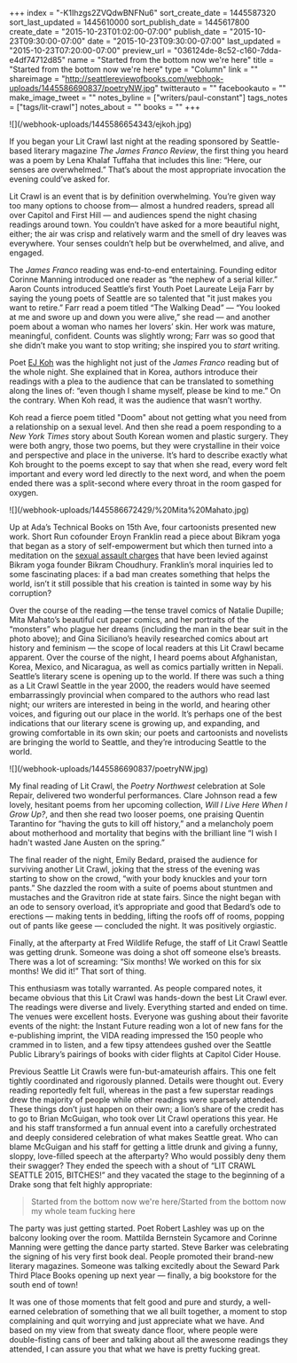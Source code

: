 +++
index = "-K1Ihzgs2ZVQdwBNFNu6"
sort_create_date = 1445587320
sort_last_updated = 1445610000
sort_publish_date = 1445617800
create_date = "2015-10-23T01:02:00-07:00"
publish_date = "2015-10-23T09:30:00-07:00"
date = "2015-10-23T09:30:00-07:00"
last_updated = "2015-10-23T07:20:00-07:00"
preview_url = "036124de-8c52-c160-7dda-e4df74712d85"
name = "Started from the bottom now we're here"
title = "Started from the bottom now we're here"
type = "Column"
link = ""
shareimage = "http://seattlereviewofbooks.com/webhook-uploads/1445586690837/poetryNW.jpg"
twitterauto = ""
facebookauto = ""
make_image_tweet = ""
notes_byline = ["writers/paul-constant"]
tags_notes = ["tags/lit-crawl"]
notes_about = ""
books = ""
+++
<p class="image">![](/webhook-uploads/1445586654343/ejkoh.jpg)</p>

If you began your Lit Crawl last night at the reading sponsored by Seattle-based literary magazine *The James Franco Review*, the first thing you heard was a poem by Lena Khalaf Tuffaha that includes this line: “Here, our senses are overwhelmed.” That’s about the most appropriate invocation the evening could’ve asked for. 

Lit Crawl is an event that is by definition overwhelming. You’re given way too many options to choose from— almost a hundred readers, spread all over Capitol and First Hill — and audiences spend the night chasing readings around town. You couldn’t have asked for a more beautiful night, either; the air was crisp and relatively warm and the smell of dry leaves was everywhere. Your senses couldn’t help but be overwhelmed, and alive, and engaged.

The *James Franco* reading was end-to-end entertaining. Founding editor Corinne Manning introduced one reader as “the nephew of a serial killer.”  Aaron Counts introduced Seattle’s first Youth Poet Laureate Leija Farr by saying the young poets of Seattle are so talented that "it just makes you want to retire.” Farr read a poem titled “The Walking Dead” — “You looked at me and swore up and down you were alive,” she read — and another poem about a woman who names her lovers’ skin. Her work was mature, meaningful, confident. Counts was slightly wrong; Farr was so good that she didn’t make you want to stop writing; she inspired you to *start* writing.

Poet [EJ Koh](http://seattlereviewofbooks.com/notes/2015/10/06/korean-war/) was the highlight not just of the *James Franco* reading but of the whole night. She explained that in Korea, authors introduce their readings with a plea to the audience that can be translated to something along the lines of: “even though I shame myself, please be kind to me.” On the contrary. When Koh read, it was the audience that wasn’t worthy. 

Koh read a fierce poem titled  "Doom" about not getting what you need from a relationship on a sexual level. And then she read a poem responding to a *New York Times* story about South Korean women and plastic surgery. They were both angry, those two poems, but they were crystalline in their voice and perspective and place in the universe. It’s hard to describe exactly what Koh brought to the poems except to say that when she read, every word felt important and every word led directly to the next word, and when the poem ended there was a split-second where every throat in the room gasped for oxygen.

<p class="image">![](/webhook-uploads/1445586672429/%20Mita%20Mahato.jpg)</p>

Up at Ada’s Technical Books on 15th Ave, four cartoonists presented new work. Short Run cofounder Eroyn Franklin read a piece about Bikram yoga that began as a story of self-empowerment but which then turned into a meditation on the [sexual assault charges](http://www.cnn.com/2015/04/01/us/bikram-yoga-founder-denies-sexual-assault-allegations/) that have been levied against Bikram yoga founder Bikram Choudhury. Franklin’s moral inquiries led to some fascinating places: if a bad man creates something that helps the world, isn’t it still possible that his creation is tainted in some way by his corruption? 

Over the course of the reading —the tense travel comics of Natalie Dupille; Mita Mahato’s beautiful cut paper comics, and her portraits of the “monsters” who plague her dreams (including the man in the bear suit in the photo above); and Gina Siciliano’s heavily researched comics about art history and feminism — the scope of local readers at this Lit Crawl became apparent. Over the course of the night, I heard poems about Afghanistan, Korea, Mexico, and Nicaragua, as well as comics partially written in Nepali. Seattle’s literary scene is opening up to the world. If there was such a thing as a Lit Crawl Seattle in the year 2000, the readers would have seemed embarrassingly provincial when compared to the authors who read last night; our writers are interested in being in the world, and hearing other voices, and figuring out our place in the world. It’s perhaps one of the best indications that our literary scene is growing up, and expanding, and growing comfortable in its own skin; our poets and cartoonists and novelists are bringing the world to Seattle, and they’re introducing Seattle to the world. 

<p class="image">![](/webhook-uploads/1445586690837/poetryNW.jpg)</p>

My final reading of Lit Crawl, the *Poetry Northwest* celebration at Sole Repair, delivered two wonderful performances. Clare Johnson read a few lovely, hesitant poems from her upcoming collection, *Will I Live Here When I Grow Up?*, and then she read two looser poems, one praising Quentin Tarantino for “having the guts to kill off history,” and a melancholy poem about motherhood and mortality that begins with the brilliant line “I wish I hadn't wasted Jane Austen on the spring.”

The final reader of the night, Emily Bedard, praised the audience for surviving another Lit Crawl, joking that the stress of the evening was starting to show on the crowd, “with your body knuckles and your torn pants.” She dazzled the room with a suite of poems about stuntmen and mustaches and the Gravitron ride at state fairs. Since the night began with an ode to sensory overload, it’s appropriate and good that Bedard’s ode to erections — making tents in bedding, lifting the roofs off of rooms, popping out of pants like geese — concluded the night. It was positively orgiastic.

<div class="break"></div>

Finally, at the afterparty at Fred Wildlife Refuge, the staff of Lit Crawl Seattle was getting drunk. Someone was doing a shot off someone else’s breasts. There was a lot of screaming: “Six months! We worked on this for six months! We did it!” That sort of thing.

This enthusiasm was totally warranted. As people compared notes, it became obvious that this Lit Crawl was hands-down the best Lit Crawl ever. The readings were diverse and lively. Everything started and ended on time. The venues were excellent hosts. Everyone was gushing about their favorite events of the night: the Instant Future reading won a lot of new fans for the e-publishing imprint, the VIDA reading impressed the 150 people who crammed in to listen, and a few tipsy attendees gushed over the Seattle Public Library’s pairings of books with cider flights at Capitol Cider House. 

Previous Seattle Lit Crawls were fun-but-amateurish affairs. This one felt tightly coordinated and rigorously planned. Details were thought out. Every reading reportedly felt full, whereas in the past a few superstar readings drew the majority of people while other readings were sparsely attended. These things don’t just happen on their own; a lion’s share of the credit has to go to Brian McGuigan, who took over Lit Crawl operations this year. He and his staff transformed a fun annual event into a carefully orchestrated and deeply considered celebration of what makes Seattle great. Who can blame McGuigan and his staff for getting a little drunk and giving a funny, sloppy, love-filled speech at the afterparty? Who would possibly deny them their swagger? They ended the speech with a shout of “LIT CRAWL SEATTLE 2015, BITCHES!” and they vacated the stage to the beginning of a Drake song that felt highly appropriate:

<blockquote>Started from the bottom now we're here/Started from the bottom now my whole team fucking here</blockquote>

The party was just getting started. Poet Robert Lashley was up on the balcony looking over the room. Mattilda Bernstein Sycamore and Corinne Manning were getting the dance party started. Steve Barker was celebrating the signing of his very first book deal. People promoted their brand-new literary magazines. Someone was talking excitedly about the Seward Park Third Place Books opening up next year — finally, a big bookstore for the south end of town! 

It was one of those moments that felt good and pure and sturdy, a well-earned celebration of something that we all built together, a moment to stop complaining and quit worrying and just appreciate what we have. And based on my view from that sweaty dance floor, where people were double-fisting cans of beer and talking about all the awesome readings they attended, I can assure you that what we have is pretty fucking great. 